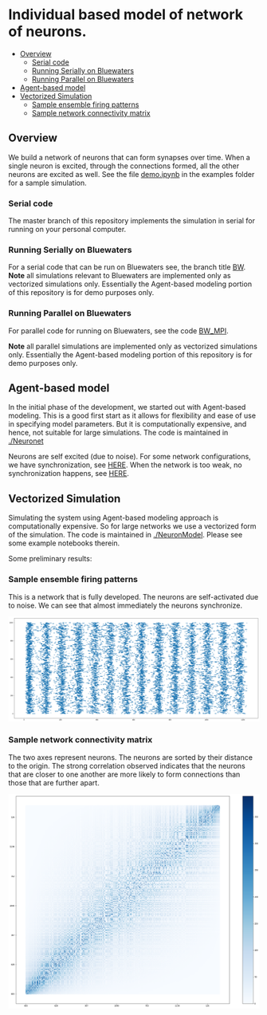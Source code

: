# Individual based model of network of neurons.

<!-- TOC depthFrom:2 depthTo:3 withLinks:1 updateOnSave:1 orderedList:0 -->

- [Overview](#overview)
	- [Serial code](#serial-code)
	- [Running Serially on Bluewaters](#running-serially-on-bluewaters)
	- [Running Parallel on Bluewaters](#running-parallel-on-bluewaters)
- [Agent-based model](#agent-based-model)
- [Vectorized Simulation](#vectorized-simulation)
	- [Sample ensemble firing patterns](#sample-ensemble-firing-patterns)
	- [Sample network connectivity matrix](#sample-network-connectivity-matrix)

<!-- /TOC -->

## Overview
We build a network of neurons that can form synapses over time. When a single neuron is excited, through the connections formed, all the other neurons are excited as well. See the file [demo.ipynb](https://github.com/sahandha/NeuroNet/blob/master/examples/demo.ipynb) in the examples folder for a sample simulation.

### Serial code

The master branch of this repository implements the simulation in serial for running on your personal computer.

### Running Serially on Bluewaters

For a serial code that can be run on Bluewaters see, the branch title [BW](https://github.com/sahandha/NeuroNet/tree/BW).
**Note** all simulations relevant to Bluewaters are implemented only as vectorized simulations only. Essentially the Agent-based modeling portion of this repository is for demo purposes only.

### Running Parallel on Bluewaters

For parallel code for running on Bluewaters, see the code [BW_MPI](https://github.com/sahandha/NeuroNet/tree/BW_MPI).

**Note** all parallel simulations are implemented only as vectorized simulations only. Essentially the Agent-based modeling portion of this repository is for demo purposes only.

## Agent-based model

In the initial phase of the development, we started out with Agent-based modeling. This is a good first start as it allows for flexibility and ease of use in specifying model parameters. But it is computationally expensive, and hence, not suitable for large simulations. The code is maintained in [./Neuronet](./Neuronet)

Neurons are self excited (due to noise). For some network configurations, we have synchronization, see [HERE](https://github.com/sahandha/NeuroNet/blob/master/NeuronModel/Demo-Copy2.ipynb). When the network is too weak, no synchronization happens, see [HERE](https://github.com/sahandha/NeuroNet/blob/master/NeuronModel/Demo-Copy3.ipynb).

## Vectorized Simulation

Simulating the system using Agent-based modeling approach is computationally expensive. So for large networks we use a vectorized form of the simulation. The code is maintained in [./NeuronModel](./NeuronModel). Please see some example notebooks therein.

Some preliminary results:

### Sample ensemble firing patterns

This is a network that is fully developed. The neurons are self-activated due to noise. We can see that almost immediately the neurons synchronize.

![Adjacency matrix](./Images/TimeFrequency.png)

### Sample network connectivity matrix

The two axes represent neurons. The neurons are sorted by their distance to the origin. The strong correlation observed indicates that the neurons that are closer to one another are more likely to form connections than those that are further apart.

![Adjacency matrix](./Images/AdjacencyMatrix.png)
